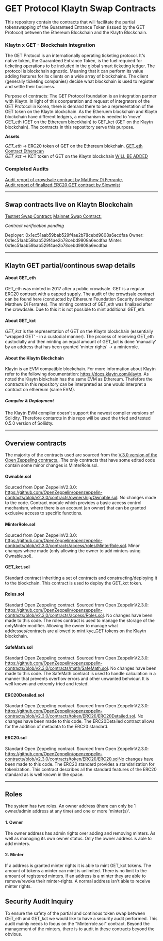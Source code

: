 # GET Protocol Klaytn Swap Contracts
This repository contain the contracts that will facilitate the partial tokenswapping of the Guaranteed Entrance Token (issued by the GET Protocol) between the Ethereum Blockchain and the Klaytn Blockchain.

###  Klaytn x GET - Blockchain Integration
The GET Protocol is an internationally operating ticketing protocol. It's native token, the Guaranteed Entrance Token, is the fuel required for ticketing operations to be included in the global smart ticketing ledger. The protocol is blockchain agnostic. Meaning that it can perform its value adding features for its clients on a wide array of blockchains. The client (generally ticketing companies) decide what blockchain is used to register and settle their business. 

Purpose of contracts: The GET Protocol foundation is an integration partner with Klaytn. In light of this coorperation and request of integrators of the GET Protocol in Korea, there is demand there to be a representation of the GET token on the Klaytn blockchain. As the Etheruem blockchain and Klaytn blockchain have different ledgers, a mechanism is needed to 'move' GET_eth (GET on the Ethereum blocckhain) to GET_kct (GET on the Klaytn blockchain). The contracts in this repostitory serve this purpose.  

**Assets** 

*GET_eth* -> ERC20 token of GET on the Ethereum blokchain. [GET_eth Contract Etherscan](https://etherscan.io/token/0x8a854288a5976036a725879164ca3e91d30c6a1b)   
*GET_kct* -> KCT token of GET on the Klaytn blockchain [WILL BE ADDED](https://scope.klaytn.com/)   

### Completed Audits
 [Audit report of crowdsale contract by Matthew Di Ferrante.](https://github.com/mattdf/audits/tree/master/guts)   
[Audit report of finalized ERC20 GET contract by Slowmist](https://github.com/kasper-keunen/GET_Protocol_Audit_Swap/blob/main/audit_reports/Smart%20Contract%20Security%20Audit%20-%20GET.pdf)  


---

## Swap contracts live on Klaytn Blockchain
[Testnet Swap Contract:](https://baobab.scope.klaytn.com/account/0xed2b243e561f4d9f2b708d2b2b83cf2ae0eb0fbd)
[Mainnet Swap Contract:](https://scope.klaytn.com/account/0xed2b243e561f4d9f2b708d2b2b83cf2ae0eb0fbd?tabId=internalTx)

*Contract verification pending*

Deployer: 0x1ec51aab59bab529f4ae2b78cebd9808a6ecdfaa
Owner: 0x1ec51aab59bab529f4ae2b78cebd9808a6ecdfaa 
Minter: 0x1ec51aab59bab529f4ae2b78cebd9808a6ecdfaa

---

## Klaytn GET partial/continous swap details

#### About GET_eth 
GET_eth was minted in 2017 after a public crowdsale. GET is a regular ERC20 contract with a capped supply. The audit of the crowdsale contract can be found here (conducted by Ethereum Foundation Security developer Matthew Di Ferrante). The minting contract of GET_eth was finalized after the crowdsale. Due to this it is not possible to mint additional GET_eth.


#### About GET_kct
*GET_kct* is  the representation of GET on the Klaytn blockchain (essentially 'wrapped GET' - in a custodial manner). The process of receiving GET_eth custodially and then minting an equal amount of GET_kct is done 'manually' by an address that has been granted 'minter rights' -> a minterrole. 

#### About the Klaytn Blockchain
Klaytn is an EVM compatible blockchain. For more information about Klaytn refer to the following documentation: https://docs.klaytn.com/klaytn. As noted the Klaytn blokchain has the same EVM as Ethereum. Thefefore the contracts in this repository can be interpreted as one would interpret a contract on ethereum (same EVM). 

##### Compiler & Deployment
The Klaytn EVM compiler doesn't support the newest compiler versions of Solidity. Therefore contarcts in this repo will be used the tried and tested 0.5.0 version of Soliidty.  

---

## Overview contracts 
The majority of the contracts used are sourced from the [V.3.0 version of the Open Zeppeling contracts.](https://github.com/OpenZeppelin/openzeppelin-contracts/blob/v2.3.0/contracts/). The only contracts that have some edited code contain some minor changes is MinterRole.sol. 

#### Ownable.sol
Sourced from Open ZeppelinV2.3.0: https://github.com/OpenZeppelin/openzeppelin-contracts/blob/v2.3.0/contracts/ownership/Ownable.sol. No changes made to the code. Contract module which provides a basic access control mechanism, where there is an account (an owner) that can be granted exclusive access to specific functions.

#### MinterRole.sol
Sourced from Open ZeppelinV2.3.0: https://github.com/OpenZeppelin/openzeppelin-contracts/blob/v2.3.0/contracts/access/roles/MinterRole.sol. Minor changes where made (only allowing the owner to add minters using Ownable.sol). 

#### GET_kct.sol
Standard contract inheriting a set of contracts and constructing/deploying it to the blockchain. This contract is used to deploy the GET_kct token. 

#### Roles.sol
Standard Open Zeppeling contract. Sourced from Open ZeppelinV2.3.0: https://github.com/OpenZeppelin/openzeppelin-contracts/blob/v2.3.0/contracts/access/Roles.sol. No changes have been made to this code. The roles contract is used to manage the storage of the onlyMinter modifier. Allowing the owner to manage what addresses/contracts are allowed to mint kyc_GET tokens on the Klaytn blockchain. 

#### SafeMath.sol
Standard Open Zeppeling contract. Sourced from Open ZeppelinV2.3.0: https://github.com/OpenZeppelin/openzeppelin-contracts/blob/v2.3.0/contracts/math/SafeMath.sol. No changes have been made to this code. The SafeMath contract is used to handle calculation in a manner that prevents overflow errors and other unwanted behviour. It is well known and extremly tried and tested. 

#### ERC20Detailed.sol
Standard Open Zeppeling contract. Sourced from Open ZeppelinV2.3.0: https://github.com/OpenZeppelin/openzeppelin-contracts/blob/v2.3.0/contracts/token/ERC20/ERC20Detailed.sol. No changes have been made to this code. The ERC20Detailed contract allows for the addition of metadata to the ERC20 standard. 

#### ERC20.sol 
Standard Open Zeppeling contract. Sourced from Open ZeppelinV2.3.0: https://github.com/OpenZeppelin/openzeppelin-contracts/blob/v2.3.0/contracts/token/ERC20/ERC20.solNo changes have been made to this code. The ERC20 standard provides a standarization for tokenization. This contract describes all the standard features of the ERC20 standard as is well known in the space.

----

## Roles 
The system has two roles. An owner address (there can only be 1 owner/admin address at any time) and one or more 'minter(s)'. 

#### 1. Owner
The owner address has admin rights over adding and removing minters. As well as managing its own owner status. Only the owner address is able to add minters.

#### 2. Minter
If a address is granted minter rights it is able to mint GET_kct tokens. The amount of tokens a minter can mint is unlimited. There is no limit to the amount of registered minters.  If an address is a minter they are able to remove/revoke their minter-rights. A normal address isn't able to receive minter rights.

## Security Audit Inquiry
To ensure the safety of the partial and continous token swap between GET_eth and GET_kct we would like to have a security audit performed. This audit mainly needs to focus on the "Minterrole.sol" contract. Beyond the management of the minters, there is to audit in these contracts beyond the obvious. 



